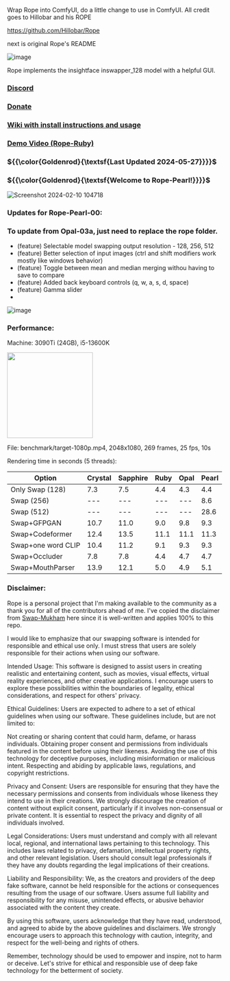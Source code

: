 Wrap Rope into ComfyUI, do a little change to use in ComfyUI. All credit goes to Hillobar and his ROPE

https://github.com/Hillobar/Rope

next is original Rope's README


![image](https://github.com/Hillobar/Rope/assets/63615199/40f7397f-713c-4813-ac86-bab36f6bd5ba)


Rope implements the insightface inswapper_128 model with a helpful GUI.
### [Discord](https://discord.gg/EcdVAFJzqp)

### [Donate](https://www.paypal.com/donate/?hosted_button_id=Y5SB9LSXFGRF2)

### [Wiki with install instructions and usage](https://github.com/Hillobar/Rope/wiki)

### [Demo Video (Rope-Ruby)](https://www.youtube.com/watch?v=4Y4U0TZ8cWY)

### ${{\color{Goldenrod}{\textsf{Last Updated 2024-05-27}}}}$ ###
### ${{\color{Goldenrod}{\textsf{Welcome to Rope-Pearl!}}}}$ ###

![Screenshot 2024-02-10 104718](https://github.com/Hillobar/Rope/assets/63615199/4b2ee574-c91e-4db2-ad66-5b775a049a6b)

### Updates for Rope-Pearl-00: ###
### To update from Opal-03a, just need to replace the rope folder.
* (feature) Selectable model swapping output resolution - 128, 256, 512
* (feature) Better selection of input images (ctrl and shift modifiers work mostly like windows behavior)
* (feature) Toggle between mean and median merging withou having to save to compare
* (feature) Added back keyboard controls (q, w, a, s, d, space)
* (feature) Gamma slider
* 
![image](https://github.com/Hillobar/Rope/assets/63615199/9d89fded-addb-46fe-b2d7-bfe6f1a88188)

### Performance:  ###
Machine: 3090Ti (24GB), i5-13600K

<img src="https://github.com/Hillobar/Rope/assets/63615199/3e3505db-bc76-48df-b8ac-1e7e86c8d751" width="200">

File: benchmark/target-1080p.mp4, 2048x1080, 269 frames, 25 fps, 10s

Rendering time in seconds (5 threads):

| Option | Crystal | Sapphire | Ruby | Opal | Pearl |
| --- | --- | --- | --- | --- | --- |
| Only Swap (128) | 7.3 | 7.5 | 4.4 | 4.3 | 4.4 |
| Swap (256) | --- | --- | --- | --- | 8.6 |
| Swap (512) | --- | --- | --- | --- | 28.6 |
| Swap+GFPGAN | 10.7 | 11.0 | 9.0 | 9.8 | 9.3 |
| Swap+Codeformer | 12.4 | 13.5 | 11.1 | 11.1 | 11.3 |
| Swap+one word CLIP | 10.4 | 11.2 | 9.1 | 9.3 | 9.3 |
| Swap+Occluder | 7.8 | 7.8 | 4.4 | 4.7 | 4.7 |
| Swap+MouthParser | 13.9 | 12.1 | 5.0 | 4.9 | 5.1 |

### Disclaimer: ###
Rope is a personal project that I'm making available to the community as a thank you for all of the contributors ahead of me.
I've copied the disclaimer from [Swap-Mukham](https://github.com/harisreedhar/Swap-Mukham) here since it is well-written and applies 100% to this repo.
 
I would like to emphasize that our swapping software is intended for responsible and ethical use only. I must stress that users are solely responsible for their actions when using our software.

Intended Usage: This software is designed to assist users in creating realistic and entertaining content, such as movies, visual effects, virtual reality experiences, and other creative applications. I encourage users to explore these possibilities within the boundaries of legality, ethical considerations, and respect for others' privacy.

Ethical Guidelines: Users are expected to adhere to a set of ethical guidelines when using our software. These guidelines include, but are not limited to:

Not creating or sharing content that could harm, defame, or harass individuals. Obtaining proper consent and permissions from individuals featured in the content before using their likeness. Avoiding the use of this technology for deceptive purposes, including misinformation or malicious intent. Respecting and abiding by applicable laws, regulations, and copyright restrictions.

Privacy and Consent: Users are responsible for ensuring that they have the necessary permissions and consents from individuals whose likeness they intend to use in their creations. We strongly discourage the creation of content without explicit consent, particularly if it involves non-consensual or private content. It is essential to respect the privacy and dignity of all individuals involved.

Legal Considerations: Users must understand and comply with all relevant local, regional, and international laws pertaining to this technology. This includes laws related to privacy, defamation, intellectual property rights, and other relevant legislation. Users should consult legal professionals if they have any doubts regarding the legal implications of their creations.

Liability and Responsibility: We, as the creators and providers of the deep fake software, cannot be held responsible for the actions or consequences resulting from the usage of our software. Users assume full liability and responsibility for any misuse, unintended effects, or abusive behavior associated with the content they create.

By using this software, users acknowledge that they have read, understood, and agreed to abide by the above guidelines and disclaimers. We strongly encourage users to approach this technology with caution, integrity, and respect for the well-being and rights of others.

Remember, technology should be used to empower and inspire, not to harm or deceive. Let's strive for ethical and responsible use of deep fake technology for the betterment of society.



  
